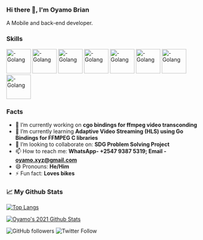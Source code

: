 ### Hi there 👋, I'm Oyamo Brian

A Mobile and back-end developer.

### Skills

<img src="https://cdn.worldvectorlogo.com/logos/golang-gopher.svg" alt="- Golang" height=64 width=64> <img src="https://cdn.worldvectorlogo.com/logos/kotlin-1.svg" alt="- Golang" height=64 width=64> <img src="https://cdn.worldvectorlogo.com/logos/java-4.svg" alt="- Golang" height=64 width=64> <img src="https://cdn.worldvectorlogo.com/logos/logo-javascript.svg" alt="- Golang" height=64 width=64> <img src="https://cdn.worldvectorlogo.com/logos/graphql-logo-2.svg" alt="- Golang" height=64 width=64> <img src="https://cdn.worldvectorlogo.com/logos/bash-1.svg" alt="- Golang" height=64 width=64> <img src="https://cdn.worldvectorlogo.com/logos/linux-tux.svg" alt="- Golang" height=64 width=64> <img src="https://cdn.worldvectorlogo.com/logos/python-5.svg" alt="- Golang" height=64 width=64> 



### Facts

- 🔭 I’m currently working on **cgo bindings for ffmpeg video transconding**
- 🌱 I’m currently learning **Adaptive Video Streaming (HLS) using Go Bindings for FFMPEG C libraries**
- 👯 I’m looking to collaborate on: **SDG Problem Solving Project**
- 📫 How to reach me: **WhatsApp- +2547 9387 5319; Email - oyamo.xyz@gmail.com**
- 😄 Pronouns: **He/Him**
- ⚡ Fun fact: **Loves bikes**

### &#x1f4c8; My Github Stats
[![Top Langs](https://github-readme-stats.vercel.app/api/top-langs/?username=oyamoh-brian&hide=html,css,php,python,Java,javascript,ruby,pug&theme=radical)](https://github.com/anuraghazra/github-readme-stats)

[![Oyamo's 2021 Github Stats](https://github-readme-stats.vercel.app/api/?username=oyamoh-brian&theme=radical)](https://github.com/anuraghazra/github-readme-stats)

<img alt="GitHub followers" src="https://img.shields.io/github/followers/oyamoh-brian?style=social"> <img alt="Twitter Follow" src="https://img.shields.io/twitter/follow/_oyamobrian?style=social">
